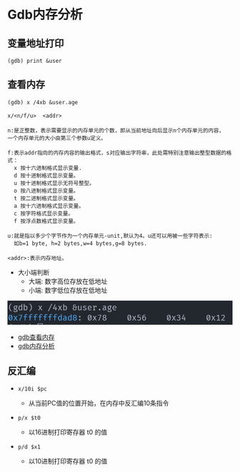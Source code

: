 # Gdb内存分析

## 变量地址打印

```
(gdb) print &user
```

## 查看内存

```
(gdb) x /4xb &user.age
```

```
x/<n/f/u>  <addr>

n:是正整数，表示需要显示的内存单元的个数，即从当前地址向后显示n个内存单元的内容，
一个内存单元的大小由第三个参数u定义。

f:表示addr指向的内存内容的输出格式，s对应输出字符串，此处需特别注意输出整型数据的格式：
  x 按十六进制格式显示变量.
  d 按十进制格式显示变量。
  u 按十进制格式显示无符号整型。
  o 按八进制格式显示变量。
  t 按二进制格式显示变量。
  a 按十六进制格式显示变量。
  c 按字符格式显示变量。
  f 按浮点数格式显示变量。

u:就是指以多少个字节作为一个内存单元-unit,默认为4。u还可以用被一些字符表示:
  如b=1 byte, h=2 bytes,w=4 bytes,g=8 bytes.

<addr>:表示内存地址。
```

- 大小端判断
  - 大端: 数字高位存放在低地址
  - 小端: 数字低位存放在低地址


![小端存储](./img/2022-04-23-09-59-10.png)

- [gdb查看内存](http://c.biancheng.net/view/7470.html)
- [gdb内存分析](https://www.cnblogs.com/azhao/p/12074656.html)

## 反汇编

- `x/10i $pc`
  - 从当前PC值的位置开始，在内存中反汇编10条指令

- `p/x $t0`
  - 以16进制打印寄存器 t0 的值
- `p/d $x1`
  - 以10进制打印寄存器 t0 的值